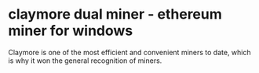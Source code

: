 # claymore dual miner - ethereum miner for windows
Claymore is one of the most efficient and convenient miners to date, which is why it won the general recognition of miners.


